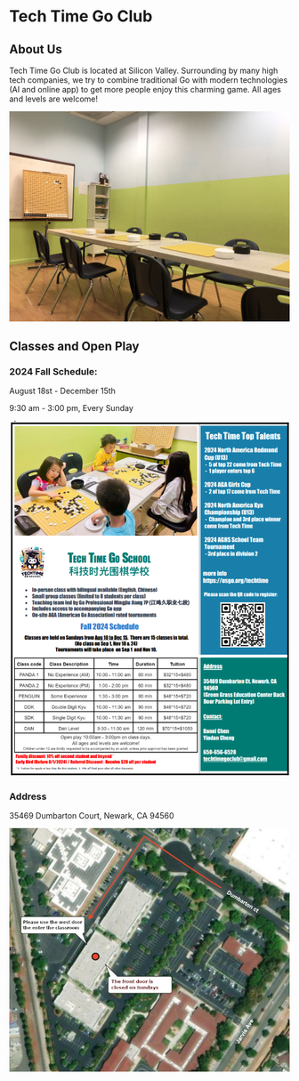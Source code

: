 # Tech Time Go Club

## About Us

Tech Time Go Club is located at Silicon Valley. Surrounding by many high tech companies, we try to combine traditional Go with modern technologies (AI and online app) to get more people enjoy this charming game.
All ages and levels are welcome!

![](images/classroom1.jpg)

## Classes and Open Play

### 2024 Fall Schedule:

August 18st - December 15th 

9:30 am - 3:00 pm, Every Sunday

![](images/flyer_2024_fall.png)

### Address

35469 Dumbarton Court, Newark, CA 94560

![](images/map.jpg)